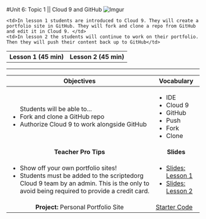 #Unit 6: Topic 1 || Cloud 9 and GitHub
 ![Imgur](http://i.imgur.com/jN4HZ6x.png)
 
<table>
<tr>
	<th>Lesson 1 (45 min)</th>
	<th>Lesson 2 (45 min)</th>
</tr>
<tr>

	<td>In lesson 1 students are introduced to Cloud 9. They will create a portfolio site in GitHub. They will fork and clone a repo from GitHub and edit it in Cloud 9. </td>
	<td>In lesson 2 the students will continue to work on their portfolio. Then they will push their content back up to GitHub</td>
</tr>
</table>

***


| Objectives | Vocabulary |
|-------|-------|
| <ul>Students will be able to...<li> Fork and clone a GitHub repo</li> <li>Authorize Cloud 9 to work alongside GitHub</li> </ul>  | <ul>  <li>IDE</li> <li>Cloud 9</li> <li>GitHub</li><li>Push</li><li>Fork</li><li>Clone</li></ul> | 
| <center> **Teacher Pro Tips** </center> |<center> **Slides** </center> |
|<ul><li>Show off your own portfolio sites!</li> <li>Students must be added to the scriptedorg Cloud 9 team by an admin. This is the only to avoid being required to provide a credit card.</li></ul>| <ul><li><a href = "https://docs.google.com/presentation/d/1s8PcznYmhRQ4DXHP_TFcu_uJaFNZOEiwAvCqyIE0aw0/edit#slide=id.g14ecb9111c_1_0">Slides: Lesson 1</a></li> <li> <a href = "https://docs.google.com/presentation/d/1s8PcznYmhRQ4DXHP_TFcu_uJaFNZOEiwAvCqyIE0aw0/edit#slide=id.g1468af6d85_0_0" target="_blank">Slides: Lesson 2</a></li></ul> | 
| <center>**Project:** Personal Portfolio Site </center>| [Starter Code](https://github.com/ScriptEdcurriculum/Portfolio_Unit6)  |





